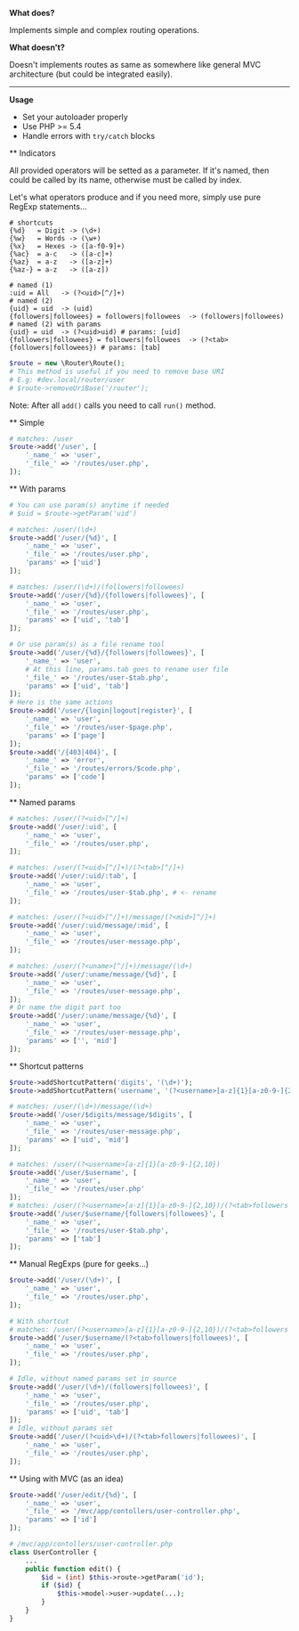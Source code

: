 **What does?**

Implements simple and complex routing operations.

**What doesn't?**

Doesn't implements routes as same as somewhere like general MVC architecture (but could be integrated easily).

<hr size="1" />

**Usage**

- Set your autoloader properly
- Use PHP >= 5.4
- Handle errors with `try/catch` blocks

** Indicators

All provided operators will be setted as a parameter. If it's named, then could be called by its name, otherwise must be called by index.

Let's what operators produce and if you need more, simply use pure RegExp statements...

```text
# shortcuts
{%d}   = Digit -> (\d+)
{%w}   = Words -> (\w+)
{%x}   = Hexes -> ([a-f0-9]+)
{%ac}  = a-c   -> ([a-c]+)
{%az}  = a-z   -> ([a-z]+)
{%az-} = a-z   -> ([a-z])

# named (1)
:uid = All   -> (?<uid>[^/]+)
# named (2)
{uid} = uid  -> (uid)
{followers|followees} = followers|followees  -> (followers|followees)
# named (2) with params
{uid} = uid  -> (?<uid>uid) # params: [uid]
{followers|followees} = followers|followees  -> (?<tab>{followers|followees}) # params: [tab]
```

```php
$route = new \Router\Route();
# This method is useful if you need to remove base URI
# E.g: #dev.local/router/user
# $route->removeUriBase('/router');
```

Note: After all `add()` calls you need to call `run()` method.

** Simple
```php
# matches: /user
$route->add('/user', [
    '_name_' => 'user',
    '_file_' => '/routes/user.php',
]);
```

** With params
```php
# You can use param(s) anytime if needed
# $uid = $route->getParam('uid')

# matches: /user/(\d+)
$route->add('/user/{%d}', [
    '_name_' => 'user',
    '_file_' => '/routes/user.php',
    'params' => ['uid']
]);

# matches: /user/(\d+)/(followers|followees)
$route->add('/user/{%d}/{followers|followees}', [
    '_name_' => 'user',
    '_file_' => '/routes/user.php',
    'params' => ['uid', 'tab']
]);

# Or use param(s) as a file rename tool
$route->add('/user/{%d}/{followers|followees}', [
    '_name_' => 'user',
    # At this line, params.tab goes to rename user file
    '_file_' => '/routes/user-$tab.php',
    'params' => ['uid', 'tab']
]);
# Here is the same actions
$route->add('/user/{login|logout|register}', [
    '_name_' => 'user',
    '_file_' => '/routes/user-$page.php',
    'params' => ['page']
]);
$route->add('/{403|404}', [
    '_name_' => 'error',
    '_file_' => '/routes/errors/$code.php',
    'params' => ['code']
]);

```

** Named params
```php
# matches: /user/(?<uid>[^/]+)
$route->add('/user/:uid', [
    '_name_' => 'user',
    '_file_' => '/routes/user.php',
]);

# matches: /user/(?<uid>[^/]+)/(?<tab>[^/]+)
$route->add('/user/:uid/:tab', [
    '_name_' => 'user',
    '_file_' => '/routes/user-$tab.php', # <- rename
]);

# matches: /user/(?<uid>[^/]+)/message/(?<mid>[^/]+)
$route->add('/user/:uid/message/:mid', [
    '_name_' => 'user',
    '_file_' => '/routes/user-message.php',
]);

# matches: /user/(?<uname>[^/]+)/message/(\d+)
$route->add('/user/:uname/message/{%d}', [
    '_name_' => 'user',
    '_file_' => '/routes/user-message.php',
]);
# Or name the digit part too
$route->add('/user/:uname/message/{%d}', [
    '_name_' => 'user',
    '_file_' => '/routes/user-message.php',
    'params' => ['', 'mid']
]);
```

** Shortcut patterns
```php
$route->addShortcutPattern('digits', '(\d+)');
$route->addShortcutPattern('username', '(?<username>[a-z]{1}[a-z0-9-]{2,10})');

# matches: /user/(\d+)/message/(\d+)
$route->add('/user/$digits/message/$digits', [
    '_name_' => 'user',
    '_file_' => '/routes/user-message.php',
    'params' => ['uid', 'mid']
]);

# matches: /user/(?<username>[a-z]{1}[a-z0-9-]{2,10})
$route->add('/user/$username', [
    '_name_' => 'user',
    '_file_' => '/routes/user.php'
]);
# matches: /user/(?<username>[a-z]{1}[a-z0-9-]{2,10})/(?<tab>followers|followees)
$route->add('/user/$username/{followers|followees}', [
    '_name_' => 'user',
    '_file_' => '/routes/user-$tab.php',
    'params' => ['tab']
]);
```

** Manual RegExps (pure for geeks...)
```php
$route->add('/user/(\d+)', [
    '_name_' => 'user',
    '_file_' => '/routes/user.php',
]);

# With shortcut
# matches: /user/(?<username>[a-z]{1}[a-z0-9-]{2,10})/(?<tab>followers|followees)
$route->add('/user/$username/(?<tab>followers|followees)', [
    '_name_' => 'user',
    '_file_' => '/routes/user.php',
]);

# Idle, without named params set in source
$route->add('/user/(\d+)/(followers|followees)', [
    '_name_' => 'user',
    '_file_' => '/routes/user.php',
    'params' => ['uid', 'tab']
]);
# Idle, without params set
$route->add('/user/(?<uid>\d+)/(?<tab>followers|followees)', [
    '_name_' => 'user',
    '_file_' => '/routes/user.php',
]);
```

** Using with MVC (as an idea)

```php
$route->add('/user/edit/{%d}', [
    '_name_' => 'user',
    '_file_' => '/mvc/app/contollers/user-controller.php',
    'params' => ['id']
]);

# /mvc/app/contollers/user-controller.php
class UserController {
    ...
    public function edit() {
        $id = (int) $this->route->getParam('id');
        if ($id) {
            $this->model->user->update(...);
        }
    }
}
```
